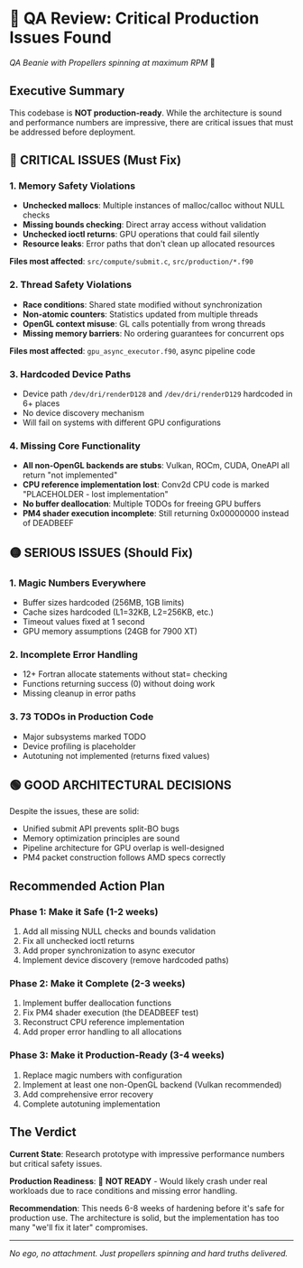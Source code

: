# 🚨 QA Review: Critical Production Issues Found

*QA Beanie with Propellers spinning at maximum RPM* 🧢

## Executive Summary

This codebase is **NOT production-ready**. While the architecture is sound and performance numbers are impressive, there are critical issues that must be addressed before deployment.

## 🔴 CRITICAL ISSUES (Must Fix)

### 1. **Memory Safety Violations**
- **Unchecked mallocs**: Multiple instances of malloc/calloc without NULL checks
- **Missing bounds checking**: Direct array access without validation
- **Unchecked ioctl returns**: GPU operations that could fail silently
- **Resource leaks**: Error paths that don't clean up allocated resources

**Files most affected**: `src/compute/submit.c`, `src/production/*.f90`

### 2. **Thread Safety Violations**  
- **Race conditions**: Shared state modified without synchronization
- **Non-atomic counters**: Statistics updated from multiple threads
- **OpenGL context misuse**: GL calls potentially from wrong threads
- **Missing memory barriers**: No ordering guarantees for concurrent ops

**Files most affected**: `gpu_async_executor.f90`, async pipeline code

### 3. **Hardcoded Device Paths**
- Device path `/dev/dri/renderD128` and `/dev/dri/renderD129` hardcoded in 6+ places
- No device discovery mechanism
- Will fail on systems with different GPU configurations

### 4. **Missing Core Functionality**
- **All non-OpenGL backends are stubs**: Vulkan, ROCm, CUDA, OneAPI all return "not implemented"
- **CPU reference implementation lost**: Conv2d CPU code is marked "PLACEHOLDER - lost implementation"
- **No buffer deallocation**: Multiple TODOs for freeing GPU buffers
- **PM4 shader execution incomplete**: Still returning 0x00000000 instead of DEADBEEF

## 🟡 SERIOUS ISSUES (Should Fix)

### 1. **Magic Numbers Everywhere**
- Buffer sizes hardcoded (256MB, 1GB limits)
- Cache sizes hardcoded (L1=32KB, L2=256KB, etc.)
- Timeout values fixed at 1 second
- GPU memory assumptions (24GB for 7900 XT)

### 2. **Incomplete Error Handling**
- 12+ Fortran allocate statements without stat= checking
- Functions returning success (0) without doing work
- Missing cleanup in error paths

### 3. **73 TODOs in Production Code**
- Major subsystems marked TODO
- Device profiling is placeholder
- Autotuning not implemented (returns fixed values)

## 🟢 GOOD ARCHITECTURAL DECISIONS

Despite the issues, these are solid:
- Unified submit API prevents split-BO bugs
- Memory optimization principles are sound  
- Pipeline architecture for GPU overlap is well-designed
- PM4 packet construction follows AMD specs correctly

## Recommended Action Plan

### Phase 1: Make it Safe (1-2 weeks)
1. Add all missing NULL checks and bounds validation
2. Fix all unchecked ioctl returns
3. Add proper synchronization to async executor
4. Implement device discovery (remove hardcoded paths)

### Phase 2: Make it Complete (2-3 weeks)
1. Implement buffer deallocation functions
2. Fix PM4 shader execution (the DEADBEEF test)
3. Reconstruct CPU reference implementation
4. Add proper error handling to all allocations

### Phase 3: Make it Production-Ready (3-4 weeks)
1. Replace magic numbers with configuration
2. Implement at least one non-OpenGL backend (Vulkan recommended)
3. Add comprehensive error recovery
4. Complete autotuning implementation

## The Verdict

**Current State**: Research prototype with impressive performance numbers but critical safety issues.

**Production Readiness**: 🔴 **NOT READY** - Would likely crash under real workloads due to race conditions and missing error handling.

**Recommendation**: This needs 6-8 weeks of hardening before it's safe for production use. The architecture is solid, but the implementation has too many "we'll fix it later" compromises.

---

*No ego, no attachment. Just propellers spinning and hard truths delivered.*